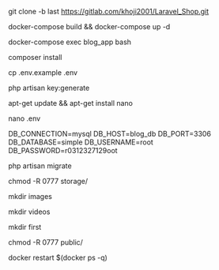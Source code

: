 git clone -b last https://gitlab.com/khoji2001/Laravel_Shop.git

docker-compose build && docker-compose up -d

docker-compose exec blog_app bash

composer install 

cp .env.example .env

php artisan key:generate

apt-get update && apt-get install nano

nano .env

DB_CONNECTION=mysql
DB_HOST=blog_db
DB_PORT=3306
DB_DATABASE=simple
DB_USERNAME=root
DB_PASSWORD=r0312327129oot

php artisan migrate

chmod -R 0777 storage/

mkdir images

mkdir videos

mkdir first

chmod -R 0777 public/


docker restart $(docker ps -q)
